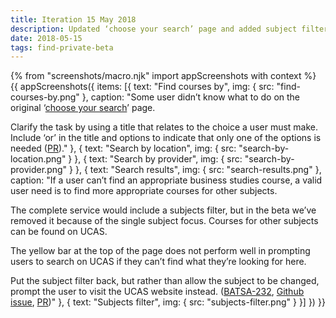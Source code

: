 ```yaml
---
title: Iteration 15 May 2018
description: Updated ‘choose your search’ page and added subject filter to results.
date: 2018-05-15
tags: find-private-beta
---
```


{% from "screenshots/macro.njk" import appScreenshots with context %}
{{ appScreenshots({
  items: [{
    text: "Find courses by",
    img: { src: "find-courses-by.png" },
    caption: "Some user didn’t know what to do on the original ‘[choose your search](/find-teacher-training/private-beta/private-beta-launch#choose-your-search)’ page.

Clarify the task by using a title that relates to the choice a user must make. Include ‘or’ in the title and options to indicate that only one of the options is needed ([PR](https://github.com/DFE-Digital/search-and-compare-ui/pull/58))."
  }, {
    text: "Search by location",
    img: { src: "search-by-location.png" }
  }, {
    text: "Search by provider",
    img: { src: "search-by-provider.png" }
  }, {
    text: "Search results",
    img: { src: "search-results.png" },
    caption: "If a user can’t find an appropriate business studies course, a valid user need is to find more appropriate courses for other subjects.

The complete service would include a subjects filter, but in the beta we’ve removed it because of the single subject focus. Courses for other subjects can be found on UCAS.

The yellow bar at the top of the page does not perform well in prompting users to search on UCAS if they can’t find what they’re looking for here.

Put the subject filter back, but rather than allow the subject to be changed, prompt the user to visit the UCAS website instead. ([BATSA-232](https://dfedigital.atlassian.net/browse/BATSA-232), [Github issue](https://github.com/DFE-Digital/search-and-compare-ui/issues/33), [PR](https://github.com/DFE-Digital/search-and-compare-ui/pull/60))"
  }, {
    text: "Subjects filter",
    img: { src: "subjects-filter.png" }
  }]
}) }}
